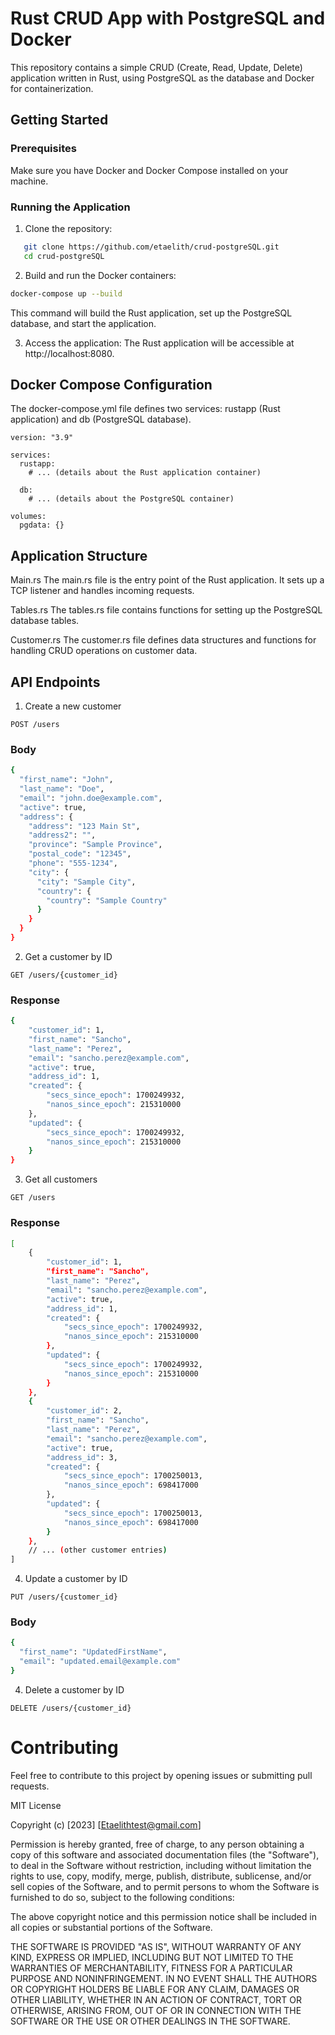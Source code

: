 # Rust CRUD App with PostgreSQL and Docker

This repository contains a simple CRUD (Create, Read, Update, Delete) application written in Rust, using PostgreSQL as the database and Docker for containerization.

## Getting Started

### Prerequisites

Make sure you have Docker and Docker Compose installed on your machine.

### Running the Application

1. Clone the repository:

```bash
   git clone https://github.com/etaelith/crud-postgreSQL.git
   cd crud-postgreSQL
```

2. Build and run the Docker containers:

```bash
docker-compose up --build
```

This command will build the Rust application, set up the PostgreSQL database, and start the application.

3. Access the application:
   The Rust application will be accessible at http://localhost:8080.

## Docker Compose Configuration

The docker-compose.yml file defines two services: rustapp (Rust application) and db (PostgreSQL database).

```
version: "3.9"

services:
  rustapp:
    # ... (details about the Rust application container)

  db:
    # ... (details about the PostgreSQL container)

volumes:
  pgdata: {}
```

## Application Structure

Main.rs
The main.rs file is the entry point of the Rust application. It sets up a TCP listener and handles incoming requests.

Tables.rs
The tables.rs file contains functions for setting up the PostgreSQL database tables.

Customer.rs
The customer.rs file defines data structures and functions for handling CRUD operations on customer data.

## API Endpoints

1. Create a new customer

```
POST /users
```

### Body

```bash
{
  "first_name": "John",
  "last_name": "Doe",
  "email": "john.doe@example.com",
  "active": true,
  "address": {
    "address": "123 Main St",
    "address2": "",
    "province": "Sample Province",
    "postal_code": "12345",
    "phone": "555-1234",
    "city": {
      "city": "Sample City",
      "country": {
        "country": "Sample Country"
      }
    }
  }
}
```

2. Get a customer by ID

```
GET /users/{customer_id}
```

### Response

```bash
{
    "customer_id": 1,
    "first_name": "Sancho",
    "last_name": "Perez",
    "email": "sancho.perez@example.com",
    "active": true,
    "address_id": 1,
    "created": {
        "secs_since_epoch": 1700249932,
        "nanos_since_epoch": 215310000
    },
    "updated": {
        "secs_since_epoch": 1700249932,
        "nanos_since_epoch": 215310000
    }
}
```

3. Get all customers

```
GET /users
```

### Response

```bash
[
    {
        "customer_id": 1,
        "first_name": "Sancho",
        "last_name": "Perez",
        "email": "sancho.perez@example.com",
        "active": true,
        "address_id": 1,
        "created": {
            "secs_since_epoch": 1700249932,
            "nanos_since_epoch": 215310000
        },
        "updated": {
            "secs_since_epoch": 1700249932,
            "nanos_since_epoch": 215310000
        }
    },
    {
        "customer_id": 2,
        "first_name": "Sancho",
        "last_name": "Perez",
        "email": "sancho.perez@example.com",
        "active": true,
        "address_id": 3,
        "created": {
            "secs_since_epoch": 1700250013,
            "nanos_since_epoch": 698417000
        },
        "updated": {
            "secs_since_epoch": 1700250013,
            "nanos_since_epoch": 698417000
        }
    },
    // ... (other customer entries)
]
```

4. Update a customer by ID

```
PUT /users/{customer_id}
```

### Body

```bash
{
  "first_name": "UpdatedFirstName",
  "email": "updated.email@example.com"
}
```

4. Delete a customer by ID

```
DELETE /users/{customer_id}
```

# Contributing

Feel free to contribute to this project by opening issues or submitting pull requests.

MIT License

Copyright (c) [2023] [Etaelithtest@gmail.com]

Permission is hereby granted, free of charge, to any person obtaining a copy
of this software and associated documentation files (the "Software"), to deal
in the Software without restriction, including without limitation the rights
to use, copy, modify, merge, publish, distribute, sublicense, and/or sell
copies of the Software, and to permit persons to whom the Software is
furnished to do so, subject to the following conditions:

The above copyright notice and this permission notice shall be included in all
copies or substantial portions of the Software.

THE SOFTWARE IS PROVIDED "AS IS", WITHOUT WARRANTY OF ANY KIND, EXPRESS OR
IMPLIED, INCLUDING BUT NOT LIMITED TO THE WARRANTIES OF MERCHANTABILITY,
FITNESS FOR A PARTICULAR PURPOSE AND NONINFRINGEMENT. IN NO EVENT SHALL THE
AUTHORS OR COPYRIGHT HOLDERS BE LIABLE FOR ANY CLAIM, DAMAGES OR OTHER
LIABILITY, WHETHER IN AN ACTION OF CONTRACT, TORT OR OTHERWISE, ARISING FROM,
OUT OF OR IN CONNECTION WITH THE SOFTWARE OR THE USE OR OTHER DEALINGS IN THE
SOFTWARE.
